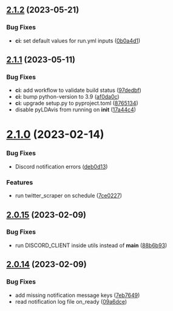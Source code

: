 ## [2.1.2](https://github.com/milanXpetrovic/twitter_scraper/compare/v2.1.1...v2.1.2) (2023-05-21)


### Bug Fixes

* **ci:** set default values for run.yml inputs ([0b0a4d1](https://github.com/milanXpetrovic/twitter_scraper/commit/0b0a4d1046c048e7045b4656a49fdfd98e3effaa))



## [2.1.1](https://github.com/milanXpetrovic/twitter_scraper/compare/v2.1.0...v2.1.1) (2023-05-11)


### Bug Fixes

* **ci:** add workflow to validate build status ([97dedbf](https://github.com/milanXpetrovic/twitter_scraper/commit/97dedbf981fa66b892eeb9937f695235ec253b6e))
* **ci:** bump python-version to 3.9 ([af0da0c](https://github.com/milanXpetrovic/twitter_scraper/commit/af0da0cbb00bab4fed357bd5c3d02b5f4f8b9523))
* **ci:** upgrade setup.py to pyproject.toml ([8765134](https://github.com/milanXpetrovic/twitter_scraper/commit/87651346b810354c7b294bf3e524bb1b60c649d6))
* disable pyLDAvis from running on __init__ ([17a44c4](https://github.com/milanXpetrovic/twitter_scraper/commit/17a44c45cb337947be9324e0b4c2eee56f1a176b))



# [2.1.0](https://github.com/milanXpetrovic/twitter_scraper/compare/v2.0.15...v2.1.0) (2023-02-14)


### Bug Fixes

* Discord notification errors ([deb0d13](https://github.com/milanXpetrovic/twitter_scraper/commit/deb0d13ebda183297f2ecd7aaadd43bc50587757))


### Features

* run twitter_scraper on schedule ([7ce0227](https://github.com/milanXpetrovic/twitter_scraper/commit/7ce0227e587f275d5598f9bb7adf1c3d5e82ca09))



## [2.0.15](https://github.com/milanXpetrovic/twitter_scraper/compare/v2.0.14...v2.0.15) (2023-02-09)


### Bug Fixes

* run DISCORD_CLIENT inside utils instead of __main__ ([88b6b93](https://github.com/milanXpetrovic/twitter_scraper/commit/88b6b932d920add0bf94acfb980cd2441afafa0d))



## [2.0.14](https://github.com/milanXpetrovic/twitter_scraper/compare/v2.0.13...v2.0.14) (2023-02-09)


### Bug Fixes

* add missing notification message keys ([7eb7649](https://github.com/milanXpetrovic/twitter_scraper/commit/7eb7649875fa3c0da599868aabcbe9a7e01ca5f6))
* read notification log file on_ready ([09a6dce](https://github.com/milanXpetrovic/twitter_scraper/commit/09a6dce53e87dde586aec0f51c205010fa24f96a))



